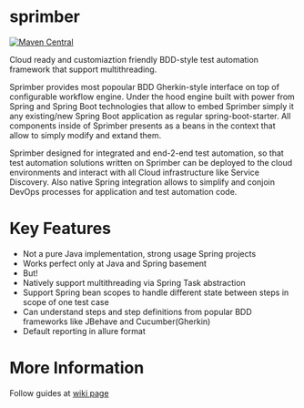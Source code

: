 # sprimber
[![Maven Central](https://img.shields.io/maven-central/v/com.griddynamics.qa/sprimber-parent.svg?color=green&style=for-the-badge)](https://search.maven.org/search?q=g:%22com.griddynamics.qa%22%20AND%20a:%22sprimber-spring-boot-starter%22)

Cloud ready and customiaztion friendly BDD-style test automation framework that support multithreading.

Sprimber provides most popoular BDD Gherkin-style interface on top of configurable workflow engine. Under the hood engine built with power from Spring and Spring Boot technologies that allow to embed Sprimber simply it any existing/new Spring Boot application as regular spring-boot-starter. 
All components inside of Sprimber presents as a beans in the context that allow to simply modify and extand them.

Sprimber designed for integrated and end-2-end test automation, so that test automation solutions written on Sprimber can be deployed to the cloud environments and interact with all Cloud infrastructure like Service Discovery. Also native Spring integration allows to simplify and conjoin DevOps processes for application and test automation code.

# Key Features
* Not a pure Java implementation, strong usage Spring projects
* Works perfect only at Java and Spring basement 
* But!
* Natively support multithreading via Spring Task abstraction
* Support Spring bean scopes to handle different state between steps in scope of one test case
* Can understand steps and step definitions from popular BDD frameworks like JBehave and Cucumber(Gherkin)
* Default reporting in allure format

# More Information
Follow guides at [wiki page](https://github.com/griddynamics/GridBDD/wiki/Building-a-Test-Automation-with-Spring-Boot-BDD)
